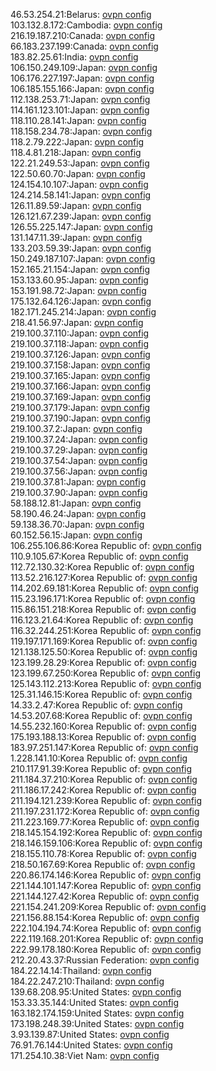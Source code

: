 46.53.254.21:Belarus: [ovpn config](vpn/46_53_254_21.ovpn)  
103.132.8.172:Cambodia: [ovpn config](vpn/103_132_8_172.ovpn)  
216.19.187.210:Canada: [ovpn config](vpn/216_19_187_210.ovpn)  
66.183.237.199:Canada: [ovpn config](vpn/66_183_237_199.ovpn)  
183.82.25.61:India: [ovpn config](vpn/183_82_25_61.ovpn)  
106.150.249.109:Japan: [ovpn config](vpn/106_150_249_109.ovpn)  
106.176.227.197:Japan: [ovpn config](vpn/106_176_227_197.ovpn)  
106.185.155.166:Japan: [ovpn config](vpn/106_185_155_166.ovpn)  
112.138.253.71:Japan: [ovpn config](vpn/112_138_253_71.ovpn)  
114.161.123.101:Japan: [ovpn config](vpn/114_161_123_101.ovpn)  
118.110.28.141:Japan: [ovpn config](vpn/118_110_28_141.ovpn)  
118.158.234.78:Japan: [ovpn config](vpn/118_158_234_78.ovpn)  
118.2.79.222:Japan: [ovpn config](vpn/118_2_79_222.ovpn)  
118.4.81.218:Japan: [ovpn config](vpn/118_4_81_218.ovpn)  
122.21.249.53:Japan: [ovpn config](vpn/122_21_249_53.ovpn)  
122.50.60.70:Japan: [ovpn config](vpn/122_50_60_70.ovpn)  
124.154.10.107:Japan: [ovpn config](vpn/124_154_10_107.ovpn)  
124.214.58.141:Japan: [ovpn config](vpn/124_214_58_141.ovpn)  
126.11.89.59:Japan: [ovpn config](vpn/126_11_89_59.ovpn)  
126.121.67.239:Japan: [ovpn config](vpn/126_121_67_239.ovpn)  
126.55.225.147:Japan: [ovpn config](vpn/126_55_225_147.ovpn)  
131.147.11.39:Japan: [ovpn config](vpn/131_147_11_39.ovpn)  
133.203.59.39:Japan: [ovpn config](vpn/133_203_59_39.ovpn)  
150.249.187.107:Japan: [ovpn config](vpn/150_249_187_107.ovpn)  
152.165.21.154:Japan: [ovpn config](vpn/152_165_21_154.ovpn)  
153.133.60.95:Japan: [ovpn config](vpn/153_133_60_95.ovpn)  
153.191.98.72:Japan: [ovpn config](vpn/153_191_98_72.ovpn)  
175.132.64.126:Japan: [ovpn config](vpn/175_132_64_126.ovpn)  
182.171.245.214:Japan: [ovpn config](vpn/182_171_245_214.ovpn)  
218.41.56.97:Japan: [ovpn config](vpn/218_41_56_97.ovpn)  
219.100.37.110:Japan: [ovpn config](vpn/219_100_37_110.ovpn)  
219.100.37.118:Japan: [ovpn config](vpn/219_100_37_118.ovpn)  
219.100.37.126:Japan: [ovpn config](vpn/219_100_37_126.ovpn)  
219.100.37.158:Japan: [ovpn config](vpn/219_100_37_158.ovpn)  
219.100.37.165:Japan: [ovpn config](vpn/219_100_37_165.ovpn)  
219.100.37.166:Japan: [ovpn config](vpn/219_100_37_166.ovpn)  
219.100.37.169:Japan: [ovpn config](vpn/219_100_37_169.ovpn)  
219.100.37.179:Japan: [ovpn config](vpn/219_100_37_179.ovpn)  
219.100.37.190:Japan: [ovpn config](vpn/219_100_37_190.ovpn)  
219.100.37.2:Japan: [ovpn config](vpn/219_100_37_2.ovpn)  
219.100.37.24:Japan: [ovpn config](vpn/219_100_37_24.ovpn)  
219.100.37.29:Japan: [ovpn config](vpn/219_100_37_29.ovpn)  
219.100.37.54:Japan: [ovpn config](vpn/219_100_37_54.ovpn)  
219.100.37.56:Japan: [ovpn config](vpn/219_100_37_56.ovpn)  
219.100.37.81:Japan: [ovpn config](vpn/219_100_37_81.ovpn)  
219.100.37.90:Japan: [ovpn config](vpn/219_100_37_90.ovpn)  
58.188.12.81:Japan: [ovpn config](vpn/58_188_12_81.ovpn)  
58.190.46.24:Japan: [ovpn config](vpn/58_190_46_24.ovpn)  
59.138.36.70:Japan: [ovpn config](vpn/59_138_36_70.ovpn)  
60.152.56.15:Japan: [ovpn config](vpn/60_152_56_15.ovpn)  
106.255.106.86:Korea Republic of: [ovpn config](vpn/106_255_106_86.ovpn)  
110.9.105.67:Korea Republic of: [ovpn config](vpn/110_9_105_67.ovpn)  
112.72.130.32:Korea Republic of: [ovpn config](vpn/112_72_130_32.ovpn)  
113.52.216.127:Korea Republic of: [ovpn config](vpn/113_52_216_127.ovpn)  
114.202.69.181:Korea Republic of: [ovpn config](vpn/114_202_69_181.ovpn)  
115.23.196.171:Korea Republic of: [ovpn config](vpn/115_23_196_171.ovpn)  
115.86.151.218:Korea Republic of: [ovpn config](vpn/115_86_151_218.ovpn)  
116.123.21.64:Korea Republic of: [ovpn config](vpn/116_123_21_64.ovpn)  
116.32.244.251:Korea Republic of: [ovpn config](vpn/116_32_244_251.ovpn)  
119.197.171.169:Korea Republic of: [ovpn config](vpn/119_197_171_169.ovpn)  
121.138.125.50:Korea Republic of: [ovpn config](vpn/121_138_125_50.ovpn)  
123.199.28.29:Korea Republic of: [ovpn config](vpn/123_199_28_29.ovpn)  
123.199.67.250:Korea Republic of: [ovpn config](vpn/123_199_67_250.ovpn)  
125.143.112.213:Korea Republic of: [ovpn config](vpn/125_143_112_213.ovpn)  
125.31.146.15:Korea Republic of: [ovpn config](vpn/125_31_146_15.ovpn)  
14.33.2.47:Korea Republic of: [ovpn config](vpn/14_33_2_47.ovpn)  
14.53.207.68:Korea Republic of: [ovpn config](vpn/14_53_207_68.ovpn)  
14.55.232.160:Korea Republic of: [ovpn config](vpn/14_55_232_160.ovpn)  
175.193.188.13:Korea Republic of: [ovpn config](vpn/175_193_188_13.ovpn)  
183.97.251.147:Korea Republic of: [ovpn config](vpn/183_97_251_147.ovpn)  
1.228.141.10:Korea Republic of: [ovpn config](vpn/1_228_141_10.ovpn)  
210.117.91.39:Korea Republic of: [ovpn config](vpn/210_117_91_39.ovpn)  
211.184.37.210:Korea Republic of: [ovpn config](vpn/211_184_37_210.ovpn)  
211.186.17.242:Korea Republic of: [ovpn config](vpn/211_186_17_242.ovpn)  
211.194.121.239:Korea Republic of: [ovpn config](vpn/211_194_121_239.ovpn)  
211.197.231.172:Korea Republic of: [ovpn config](vpn/211_197_231_172.ovpn)  
211.223.169.77:Korea Republic of: [ovpn config](vpn/211_223_169_77.ovpn)  
218.145.154.192:Korea Republic of: [ovpn config](vpn/218_145_154_192.ovpn)  
218.146.159.106:Korea Republic of: [ovpn config](vpn/218_146_159_106.ovpn)  
218.155.110.78:Korea Republic of: [ovpn config](vpn/218_155_110_78.ovpn)  
218.50.167.69:Korea Republic of: [ovpn config](vpn/218_50_167_69.ovpn)  
220.86.174.146:Korea Republic of: [ovpn config](vpn/220_86_174_146.ovpn)  
221.144.101.147:Korea Republic of: [ovpn config](vpn/221_144_101_147.ovpn)  
221.144.127.42:Korea Republic of: [ovpn config](vpn/221_144_127_42.ovpn)  
221.154.241.209:Korea Republic of: [ovpn config](vpn/221_154_241_209.ovpn)  
221.156.88.154:Korea Republic of: [ovpn config](vpn/221_156_88_154.ovpn)  
222.104.194.74:Korea Republic of: [ovpn config](vpn/222_104_194_74.ovpn)  
222.119.168.201:Korea Republic of: [ovpn config](vpn/222_119_168_201.ovpn)  
222.99.178.180:Korea Republic of: [ovpn config](vpn/222_99_178_180.ovpn)  
212.20.43.37:Russian Federation: [ovpn config](vpn/212_20_43_37.ovpn)  
184.22.14.14:Thailand: [ovpn config](vpn/184_22_14_14.ovpn)  
184.22.247.210:Thailand: [ovpn config](vpn/184_22_247_210.ovpn)  
139.68.208.95:United States: [ovpn config](vpn/139_68_208_95.ovpn)  
153.33.35.144:United States: [ovpn config](vpn/153_33_35_144.ovpn)  
163.182.174.159:United States: [ovpn config](vpn/163_182_174_159.ovpn)  
173.198.248.39:United States: [ovpn config](vpn/173_198_248_39.ovpn)  
3.93.139.87:United States: [ovpn config](vpn/3_93_139_87.ovpn)  
76.91.76.144:United States: [ovpn config](vpn/76_91_76_144.ovpn)  
171.254.10.38:Viet Nam: [ovpn config](vpn/171_254_10_38.ovpn)  

